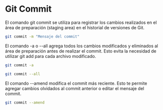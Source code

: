 # Git Commit
El comando git commit se utiliza para registrar los cambios realizados en el área de preparación (staging area) en el historial de versiones de Git.
````bash
git commit -m "Mensaje del commit"
````
El comando -a o --all agrega todos los cambios modificados y eliminados al área de preparación antes de realizar el commit. Esto evita la necesidad de utilizar git add para cada archivo modificado.
````bash
git commit -a
````
````bash
git commit --all
````
El comando --amend modifica el commit más reciente. Esto te permite agregar cambios olvidados al commit anterior o editar el mensaje del commit.
````bash
git commit --amend
````